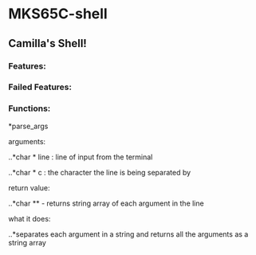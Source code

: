 # MKS65C-shell
## Camilla's Shell!
### Features:

### Failed Features:
### Functions:
*parse_args

arguments:

..*char * line : line of input from the terminal

..*char * c    : the character the line is being separated by

 return value:
 
..*char ** - returns string array of each argument in the line
   
 what it does:
 
..*separates each argument in a string and returns all the arguments as a string array
